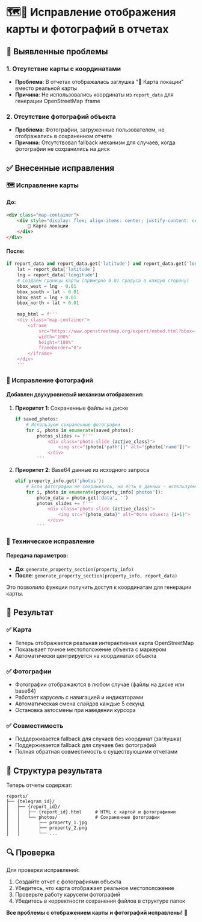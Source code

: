 # 🗺️📸 Исправление отображения карты и фотографий в отчетах

## 🐛 Выявленные проблемы

### 1. Отсутствие карты с координатами
- **Проблема**: В отчетах отображалась заглушка "📍 Карта локации" вместо реальной карты
- **Причина**: Не использовались координаты из `report_data` для генерации OpenStreetMap iframe

### 2. Отсутствие фотографий объекта
- **Проблема**: Фотографии, загруженные пользователем, не отображались в сохраненном отчете
- **Причина**: Отсутствовал fallback механизм для случаев, когда фотографии не сохранились на диск

## ✅ Внесенные исправления

### 🗺️ Исправление карты

#### До:
```html
<div class="map-container">
    <div style="display: flex; align-items: center; justify-content: center; height: 100%; background: #f8f9fa; color: #6c757d;">
        📍 Карта локации
    </div>
</div>
```

#### После:
```python
if report_data and report_data.get('latitude') and report_data.get('longitude'):
    lat = report_data['latitude']
    lng = report_data['longitude']
    # Создаем границы карты (примерно 0.01 градуса в каждую сторону)
    bbox_west = lng - 0.01
    bbox_south = lat - 0.01  
    bbox_east = lng + 0.01
    bbox_north = lat + 0.01
    
    map_html = f'''
    <div class="map-container">
        <iframe 
            src="https://www.openstreetmap.org/export/embed.html?bbox={bbox_west}%2C{bbox_south}%2C{bbox_east}%2C{bbox_north}&layer=mapnik&marker={lat}%2C{lng}"
            width="100%" 
            height="100%" 
            frameborder="0">
        </iframe>
    </div>
    '''
```

### 📸 Исправление фотографий

#### Добавлен двухуровневый механизм отображения:

1. **Приоритет 1**: Сохраненные файлы на диске
   ```python
   if saved_photos:
       # Используем сохраненные фотографии
       for i, photo in enumerate(saved_photos):
           photos_slides += f'''
               <div class="photo-slide {active_class}">
                   <img src="{photo['path']}" alt="{photo['name']}">
               </div>
           '''
   ```

2. **Приоритет 2**: Base64 данные из исходного запроса
   ```python
   elif property_info.get('photos'):
       # Если фотографии не сохранились, но есть в данных - используем base64
       for i, photo in enumerate(property_info['photos']):
           photo_data = photo.get('data', '')
           photos_slides += f'''
               <div class="photo-slide {active_class}">
                   <img src="{photo_data}" alt="Фото объекта {i+1}">
               </div>
           '''
   ```

### 🔧 Техническое исправление

#### Передача параметров:
- **До**: `generate_property_section(property_info)`
- **После**: `generate_property_section(property_info, report_data)`

Это позволило функции получить доступ к координатам для генерации карты.

## 🎯 Результат

### ✅ Карта
- Теперь отображается реальная интерактивная карта OpenStreetMap
- Показывает точное местоположение объекта с маркером
- Автоматически центрируется на координатах объекта

### ✅ Фотографии
- Фотографии отображаются в любом случае (файлы на диске или base64)
- Работает карусель с навигацией и индикаторами
- Автоматическая смена слайдов каждые 5 секунд
- Остановка автосмены при наведении курсора

### ✅ Совместимость
- Поддерживается fallback для случаев без координат (заглушка)
- Поддерживается fallback для случаев без фотографий
- Полная обратная совместимость с существующими отчетами

## 📁 Структура результата

Теперь отчеты содержат:
```
reports/
├── {telegram_id}/
│   ├── {report_id}/
│   │   ├── {report_id}.html     # HTML с картой и фотографиями
│   │   └── photos/              # Сохраненные фотографии
│   │       ├── property_1.jpg
│   │       ├── property_2.png
│   │       └── ...
```

## 🔍 Проверка

Для проверки исправлений:
1. Создайте отчет с фотографиями объекта
2. Убедитесь, что карта отображает реальное местоположение
3. Проверьте работу карусели фотографий
4. Убедитесь в корректности сохранения файлов в структуре папок

**Все проблемы с отображением карты и фотографий исправлены!** 🚀
